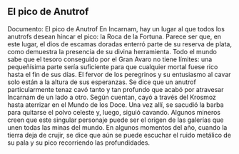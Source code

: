 ## El pico de Anutrof
Documento: El pico de Anutrof
En Incarnam, hay un lugar al que todos los anutrofs desean hincar el pico: la Roca de la Fortuna. Parece ser que, en este lugar, el dios de escamas doradas enterró parte de su reserva de plata, como demuestra la presencia de su divina herramienta.
Todo el mundo sabe que el tesoro conseguido por el Gran Avaro no tiene límites: una pequeñísima parte sería suficiente para que cualquier mortal fuese rico hasta el fin de sus días. El fervor de los peregrinos y su entusiasmo al cavar solo están a la altura de sus esperanzas.
Se dice que un anutrof particularmente tenaz cavó tanto y tan profundo que acabó por atravesar Incarnam de un lado a otro. Según cuentan, cayó a través del Krosmoz hasta aterrizar en el Mundo de los Doce. Una vez allí, se sacudió la barba para quitarse el polvo celeste y, luego, siguió cavando.
Algunos mineros creen que este singular personaje puede ser el origen de las galerías que unen todas las minas del mundo. En algunos momentos del año, cuando la tierra deja de crujir, se dice que aún se puede escuchar el ruido metálico de su pala y su pico recorriendo las profundidades.
